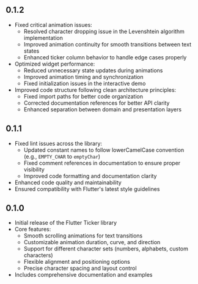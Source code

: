 ## 0.1.2

* Fixed critical animation issues:
  * Resolved character dropping issue in the Levenshtein algorithm implementation
  * Improved animation continuity for smooth transitions between text states
  * Enhanced ticker column behavior to handle edge cases properly
* Optimized widget performance:
  * Reduced unnecessary state updates during animations
  * Improved animation timing and synchronization
  * Fixed initialization issues in the interactive demo
* Improved code structure following clean architecture principles:
  * Fixed import paths for better code organization
  * Corrected documentation references for better API clarity
  * Enhanced separation between domain and presentation layers

## 0.1.1

* Fixed lint issues across the library:
  * Updated constant names to follow lowerCamelCase convention (e.g., `EMPTY_CHAR` to `emptyChar`)
  * Fixed comment references in documentation to ensure proper visibility
  * Improved code formatting and documentation clarity
* Enhanced code quality and maintainability
* Ensured compatibility with Flutter's latest style guidelines

## 0.1.0

* Initial release of the Flutter Ticker library
* Core features:
  * Smooth scrolling animations for text transitions
  * Customizable animation duration, curve, and direction
  * Support for different character sets (numbers, alphabets, custom characters)
  * Flexible alignment and positioning options
  * Precise character spacing and layout control
* Includes comprehensive documentation and examples

